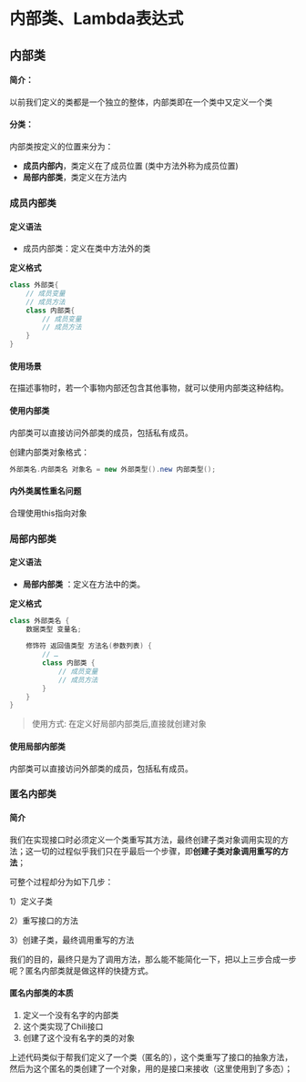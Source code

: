 # 内部类、Lambda表达式

## 内部类

#### 简介：

以前我们定义的类都是一个独立的整体，内部类即在一个类中又定义一个类

#### 分类：

内部类按定义的位置来分为：

- **成员内部内**，类定义在了成员位置 (类中方法外称为成员位置)
- **局部内部类**，类定义在方法内





### 成员内部类

#### 定义语法

- 成员内部类：定义在类中方法外的类

**定义格式**

```java
class 外部类{
    // 成员变量
    // 成员方法
    class 内部类{
        // 成员变量
        // 成员方法
    }
}
```

#### 使用场景

在描述事物时，若一个事物内部还包含其他事物，就可以使用内部类这种结构。

#### 使用内部类

内部类可以直接访问外部类的成员，包括私有成员。

创建内部类对象格式：

```java
外部类名.内部类名 对象名 = new 外部类型().new 内部类型();
```

#### 内外类属性重名问题

合理使用this指向对象





### 局部内部类

#### 定义语法

- **局部内部类** ：定义在方法中的类。

**定义格式**

```java
class 外部类名 {
    数据类型 变量名;
    
    修饰符 返回值类型 方法名(参数列表) {
        // …
        class 内部类 {
            // 成员变量
            // 成员方法
        }
    }
}
```

> 使用方式: 在定义好局部内部类后,直接就创建对象

#### 使用局部内部类

内部类可以直接访问外部类的成员，包括私有成员。





### 匿名内部类

#### 简介

我们在实现接口时必须定义一个类重写其方法，最终创建子类对象调用实现的方法；这一切的过程似乎我们只在乎最后一个步骤，即**创建子类对象调用重写的方法**；

可整个过程却分为如下几步：

1）定义子类

2）重写接口的方法

3）创建子类，最终调用重写的方法

我们的目的，最终只是为了调用方法，那么能不能简化一下，把以上三步合成一步呢？匿名内部类就是做这样的快捷方式。

#### 匿名内部类的本质

1. 定义一个没有名字的内部类
2. 这个类实现了Chili接口
3. 创建了这个没有名字的类的对象

上述代码类似于帮我们定义了一个类（匿名的），这个类重写了接口的抽象方法，然后为这个匿名的类创建了一个对象，用的是接口来接收（这里使用到了多态）；